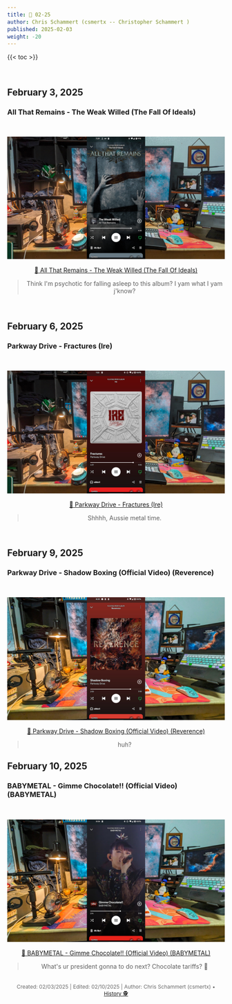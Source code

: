 ```yaml
---
title: 🎸 02-25
author: Chris Schammert (csmertx -- Christopher Schammert )
published: 2025-02-03
weight: -20
---
```


<!-- The content of this website was written by Christopher Schammert aka Chris Schammert -->

<!--more-->

{{< toc >}}

<!--
---

- ### February 3, 2025
    - [All That Remains - The Weak Willed (The Fall Of Ideals)](/Blog/music/2025/0225#all-that-remains---the-weak-willed-the-fall-of-ideals)

- ### February 6, 2025
    - [Parkway Drive - Fractures (Ire)](/Blog/music/2025/0225#parkway-drive---fractures-ire)

- ### February 9, 2025
    - [Parkway Drive - Shadow Boxing (Official Video) (Reverence)](/Blog/music/2025/0225#parkway-drive---shadow-boxing-reverence)

---
-->

<br />

## February 3, 2025
### All That Remains - The Weak Willed (The Fall Of Ideals)

<br />
<div style="text-align: center;">

![albumimg](/Blog/music/images/all_that_remains_the_fall_of_ideals.jpg "All That Remains - The Fall Of Ideals - Spotify Screenshot")
<br />

[🔗 All That Remains - The Weak Willed (The Fall Of Ideals)](https://www.youtube.com/watch?v=GPjJ7RKvjSk "YouTube \ All That Remains - The Weak Willed (The Fall Of Ideals)")

> Think I'm psychotic for falling asleep to this album? I yam what I yam j'know?

</div>
<br />

## February 6, 2025
### Parkway Drive - Fractures (Ire)

<br />
<div style="text-align: center;">

![albumimg](/Blog/music/images/parkway_drive_ire.jpg "Parkway Drive - Ire - Spotify Screenshot")
<br />

[🔗 Parkway Drive - Fractures (Ire)](https://www.youtube.com/watch?v=pStCik6QCIc "YouTube \ Parkway Drive - Fractures (Ire)")

> Shhhh, Aussie metal time.

</div>
<br />

## February 9, 2025
### Parkway Drive - Shadow Boxing (Official Video) (Reverence)

<br />
<div style="text-align: center;">

![albumimg](/Blog/music/images/parkway_drive_reverence.jpg "Parkway Drive - Reverence - Spotify Screenshot")
<br />

[🔗 Parkway Drive - Shadow Boxing (Official Video) (Reverence)](https://www.youtube.com/watch?v=dq8l-wadpog "YouTube \ Parkway Drive - Shadow Boxing (Official Video) (Reverence)")

> huh?

</div>

## February 10, 2025
### BABYMETAL - Gimme Chocolate!! (Official Video) (BABYMETAL)

<br />
<div style="text-align: center;">

![albumimg](/Blog/music/images/babymetal_babymetal.jpg "BABYMETAL - BABYMETAL - Spotify Screenshot")
<br />

[🔗 BABYMETAL - Gimme Chocolate!! (Official Video) (BABYMETAL)](https://www.youtube.com/watch?v=WIKqgE4BwAY "YouTube \ BABYMETAL - Gimme Chocolate!! (Official Video) (BABYMETAL)")

> What's ur president gonna to do next? Chocolate tariffs? 🤘

</div>

<br />

<div style="text-align: center; font-size:12px; color:dimgray">
    Created: 02/03/2025 | Edited: 02/10/2025 | Author: Chris Schammert (csmertx) • 
    <a href="https://github.com/csmertx/csmertx.github.io/commits/main/content/Blog/music/2025/0225.md" 
       title="Github.com | csmertx \ csmertx.github.io \ commits \ main \ content \ Blog \ Music \ 2025 \ 02-2025">
       History 🕵️
    </a>
</div>